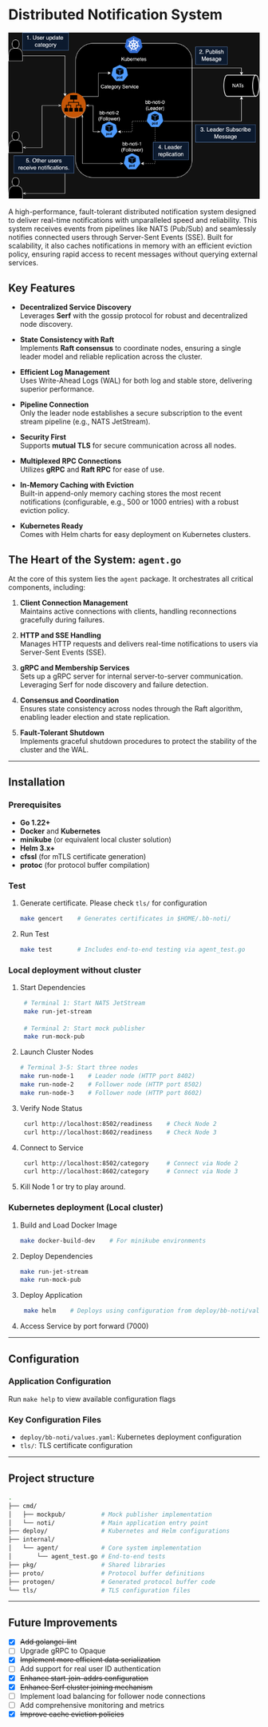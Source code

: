 # Distributed Notification System

![img](https://github.com/opplieam/bb-dist-noti/blob/main/bb-dist-noti.drawio.png?raw=true)

A high-performance, fault-tolerant distributed notification system designed to deliver real-time notifications 
with unparalleled speed and reliability. This system receives events from pipelines like NATS (Pub/Sub) 
and seamlessly notifies connected users through Server-Sent Events (SSE). Built for scalability, 
it also caches notifications in memory with an efficient eviction policy, ensuring rapid access to recent messages 
without querying external services.

## Key Features

- **Decentralized Service Discovery**  
  Leverages **Serf** with the gossip protocol for robust and decentralized node discovery.

- **State Consistency with Raft**  
  Implements **Raft consensus** to coordinate nodes, ensuring a single leader model and reliable replication across the cluster.

- **Efficient Log Management**  
  Uses Write-Ahead Logs (WAL) for both log and stable store, delivering superior performance.

- **Pipeline Connection**  
  Only the leader node establishes a secure subscription to the event stream pipeline (e.g., NATS JetStream).

- **Security First**  
  Supports **mutual TLS** for secure communication across all nodes.

- **Multiplexed RPC Connections**  
  Utilizes **gRPC** and **Raft RPC** for ease of use.

- **In-Memory Caching with Eviction**  
  Built-in append-only memory caching stores the most recent notifications (configurable, e.g., 500 or 1000 entries) 
  with a robust eviction policy.

- **Kubernetes Ready**  
  Comes with Helm charts for easy deployment on Kubernetes clusters.

## The Heart of the System: `agent.go`

At the core of this system lies the `agent` package. It orchestrates all critical components, including:

1. **Client Connection Management**  
   Maintains active connections with clients, handling reconnections gracefully during failures.

2. **HTTP and SSE Handling**  
   Manages HTTP requests and delivers real-time notifications to users via Server-Sent Events (SSE).

3. **gRPC and Membership Services**  
   Sets up a gRPC server for internal server-to-server communication. Leveraging Serf for node discovery and failure detection.

4. **Consensus and Coordination**  
   Ensures state consistency across nodes through the Raft algorithm, enabling leader election and state replication.

5. **Fault-Tolerant Shutdown**  
   Implements graceful shutdown procedures to protect the stability of the cluster and the WAL.

---

## Installation

### Prerequisites
- **Go 1.22+** 
- **Docker** and **Kubernetes**
- **minikube** (or equivalent local cluster solution)
- **Helm 3.x+**
- **cfssl** (for mTLS certificate generation)
- **protoc** (for protocol buffer compilation)

### Test

1. Generate certificate. Please check `tls/` for configuration
    ```bash
    make gencert    # Generates certificates in $HOME/.bb-noti/ 
    ```
2. Run Test
    ```bash
    make test       # Includes end-to-end testing via agent_test.go 
    ```

### Local deployment without cluster

1. Start Dependencies
   ```bash
    # Terminal 1: Start NATS JetStream
    make run-jet-stream

    # Terminal 2: Start mock publisher
    make run-mock-pub 
    ```
   
2. Launch Cluster Nodes
    ```bash
    # Terminal 3-5: Start three nodes
    make run-node-1    # Leader node (HTTP port 8402)
    make run-node-2    # Follower node (HTTP port 8502)
    make run-node-3    # Follower node (HTTP port 8602)
    ```

3. Verify Node Status
   ```bash
    curl http://localhost:8502/readiness    # Check Node 2
    curl http://localhost:8602/readiness    # Check Node 3
    ``` 
4. Connect to Service
   ```bash
    curl http://localhost:8502/category     # Connect via Node 2
    curl http://localhost:8602/category     # Connect via Node 3
    ```
5. Kill Node 1 or try to play around.

### Kubernetes deployment (Local cluster)

1. Build and Load Docker Image
    ```bash
    make docker-build-dev    # For minikube environments
    ```

2. Deploy Dependencies
    ```bash
   make run-jet-stream
   make run-mock-pub
    ```
3. Deploy Application
   ```bash
    make helm    # Deploys using configuration from deploy/bb-noti/values.yaml
    ```
4. Access Service by port forward (7000)

---
## Configuration

### Application Configuration
Run `make help` to view available configuration flags

### Key Configuration Files
- `deploy/bb-noti/values.yaml`: Kubernetes deployment configuration
- `tls/`: TLS certificate configuration

---

## Project structure

```bash
.
├── cmd/
│   ├── mockpub/          # Mock publisher implementation
│   └── noti/             # Main application entry point
├── deploy/               # Kubernetes and Helm configurations
├── internal/
│   └── agent/            # Core system implementation
│       └── agent_test.go # End-to-end tests
├── pkg/                  # Shared libraries
├── proto/                # Protocol buffer definitions
├── protogen/             # Generated protocol buffer code
└── tls/                  # TLS configuration files
```

---
## Future Improvements

- [x] ~~Add golangci-lint~~
- [ ] Upgrade gRPC to Opaque
- [x] ~~Implement more efficient data serialization~~
- [ ] Add support for real user ID authentication
- [x] ~~Enhance start-join-addrs configuration~~
- [x] ~~Enhance Serf cluster joining mechanism~~
- [ ] Implement load balancing for follower node connections
- [ ] Add comprehensive monitoring and metrics
- [x] ~~Improve cache eviction policies~~